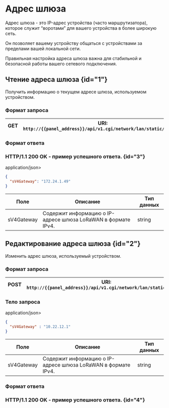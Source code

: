 # Адрес шлюза

Адрес шлюза - это IP-адрес устройства (часто маршрутизатора), которое служит “воротами” для вашего устройства в более широкую сеть.

Он позволяет вашему устройству общаться с устройствами за пределами вашей локальной сети. 

Правильная настройка адреса шлюза важна для стабильной и безопасной работы вашего сетевого подключения.

## Чтение адреса шлюза {id="1"}

Получить информацию о текущем адресе шлюза, используемом устройством.

### Формат запроса

| <format style="" color="Blue"> GET </format>     | URI: `http://{{panel_address}}/api/v1.cgi/network/lan/static/gateway` |
|--------------------------------------------------|-----------------------------------------------------------------------|

### Формат ответа

### HTTP/1.1 <format style="" color="LawnGreen">200 OK</format> - пример успешного ответа. {id="3"}

<format style="underline" color="Gray"> application/json></format>

```JSON
{
  "sV4Gateway": "172.24.1.49"
}
```

| Поле       | Описание                                                      | Тип данных |
|------------|---------------------------------------------------------------|------------|
| sV4Gateway | Содержит информацию о IP-адресе шлюза LoRaWAN в формате IPv4. | string     |


## Редактирование адреса шлюза {id="2"}

Изменить адрес шлюза, используемый устройством.

### Формат запроса

| <format style="" color="ForestGreen"> POST </format> | URI: `http://{{panel_address}}/api/v1.cgi/network/lan/static/gateway` |
|------------------------------------------------------|-----------------------------------------------------------------------|

### Тело запроса

<format style="underline" color="Gray"> application/json></format>

```JSON
{
  "sV4Gateway" : "10.22.12.1"
}
```

| Поле       | Описание                                                      | Тип данных |
|------------|---------------------------------------------------------------|------------|
| sV4Gateway | Содержит информацию о IP-адресе шлюза LoRaWAN в формате IPv4. | string     |


### Формат ответа

### HTTP/1.1 <format style="" color="LawnGreen">200 OK</format> - пример успешного ответа. {id="4"}

